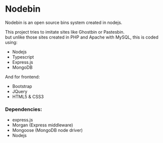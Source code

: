 # Nodebin
Nodebin is an open source bins system created in nodejs.  

This project tries to imitate sites like Ghostbin or Pastesbin.  
but unlike those sites created in PHP and Apache with MySQL, this is coded using:  
* Nodejs
* Typescript
* Express.js
* MongoDB

And for frontend:  
* Bootstrap
* JQuery
* HTML5 & CSS3

### Dependencies:
* express.js
* Morgan (Express middleware)
* Mongoose (MongoDB node driver)
* Nodejs

